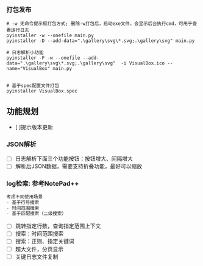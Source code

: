 
### 打包发布

```shell
# -w 无命令提示框打包方式; 删除-w打包后，启动exe文件，会显示后台执行cmd，可用于查看运行日志
pyinstaller -w --onefile main.py
pyinstaller -D --add-data=".\gallery\svg\*.svg;.\gallery\svg" main.py

# 日志解析小功能
pyinstaller -F -w --onefile --add-data=".\gallery\svg\*.svg;.\gallery\svg"  -i VisualBox.ico --name="VisualBox" main.py


# 基于spec配置文件打包
pyinstaller VisualBox.spec
```
## 功能规划
- [ ]提示版本更新

### JSON解析
- [ ] 日志解析下面三个功能按钮：按钮增大、间隔增大
- [ ] 解析后JSON数据，需要支持折叠功能，最好可以缩放

### log检索: 参考NotePad++
```markdown
考虑不同使用场景
- 基于行号搜索
- 时间范围搜索
- 基于匹配搜索（二级搜索）

```
- [ ] 跳转指定行数，查询指定范围上下文
- [ ] 搜索：时间范围搜索
- [ ] 搜索：正则、指定关键词
- [ ] 超大文件，分页显示
- [ ] 关键日志文件复制